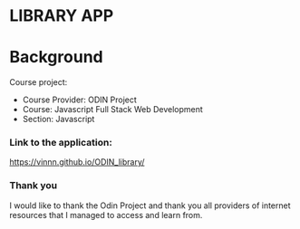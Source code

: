 # LIBRARY APP

# Background
Course project: 
- Course Provider: ODIN Project
- Course: Javascript Full Stack Web Development 
- Section: Javascript

### Link to the application:
https://vinnn.github.io/ODIN_library/


### Thank you
I would like to thank the Odin Project
and thank you all providers of internet resources that I managed to access and learn from. 

